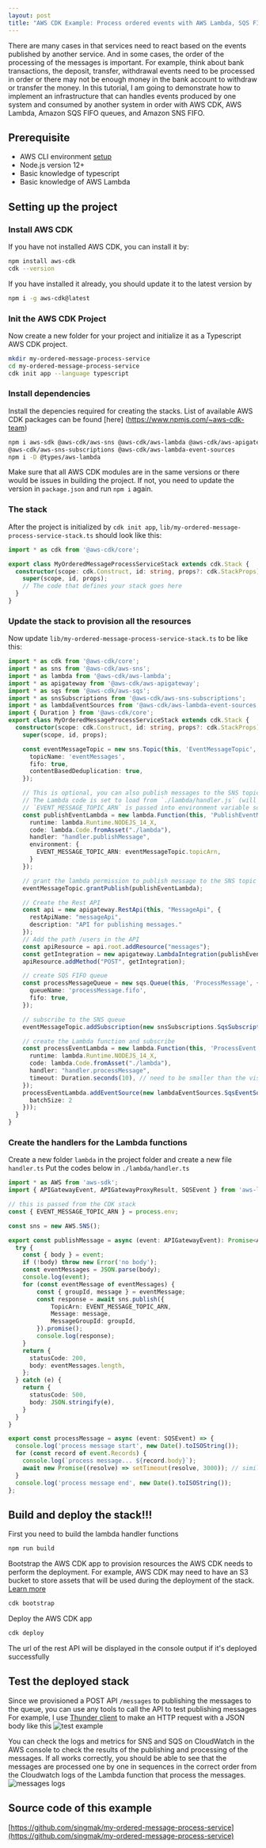 ```yaml
---
layout: post
title: "AWS CDK Example: Process ordered events with AWS Lambda, SQS FIFO and SNS FIFO"
---
```


There are many cases in that services need to react based on the events published by another service. And in some cases, the order of the processing of the messages is important. For example, think about bank transactions, the deposit, transfer, withdrawal events need to be processed in order or there may not be enough money in the bank account to withdraw or transfer the money. In this tutorial, I am going to demonstrate how to implement an infrastructure that can handles events produced by one system and consumed by another system in order with AWS CDK, AWS Lambda, Amazon SQS FIFO queues, and Amazon SNS FIFO.

## Prerequisite
- AWS CLI environment [setup](https://docs.aws.amazon.com/cli/latest/userguide/cli-chap-configure.html)
- Node.js version 12+
- Basic knowledge of typescript
- Basic knowledge of AWS Lambda
## Setting up the project

### Install AWS CDK
If you have not installed AWS CDK, you can install it by:
```sh
npm install aws-cdk
cdk --version
```
If you have installed it already, you should update it to the latest version by
```sh
npm i -g aws-cdk@latest
```
### Init the AWS CDK Project
Now create a new folder for your project and initialize it as a Typescript AWS CDK project.
```sh
mkdir my-ordered-message-process-service
cd my-ordered-message-process-service
cdk init app --language typescript
```

### Install dependencies
Install the depencies required for creating the stacks. List of available AWS CDK packages can be found [here] (https://www.npmjs.com/~aws-cdk-team)
```sh
npm i aws-sdk @aws-cdk/aws-sns @aws-cdk/aws-lambda @aws-cdk/aws-apigateway @aws-cdk/aws-sqs \
@aws-cdk/aws-sns-subscriptions @aws-cdk/aws-lambda-event-sources
npm i -D @types/aws-lambda
```
Make sure that all AWS CDK modules are in the same versions or there would be issues in building the project.
If not, you need to update the version in `package.json` and run `npm i` again.
### The stack
After the project is initialized by `cdk init app`, `lib/my-ordered-message-process-service-stack.ts` should look like this:
```typescript
import * as cdk from '@aws-cdk/core';

export class MyOrderedMessageProcessServiceStack extends cdk.Stack {
  constructor(scope: cdk.Construct, id: string, props?: cdk.StackProps) {
    super(scope, id, props);
    // The code that defines your stack goes here
  }
}
```
### Update the stack to provision all the resources
Now update `lib/my-ordered-message-process-service-stack.ts` to be like this:
```typescript
import * as cdk from '@aws-cdk/core';
import * as sns from '@aws-cdk/aws-sns';
import * as lambda from '@aws-cdk/aws-lambda';
import * as apigateway from '@aws-cdk/aws-apigateway';
import * as sqs from '@aws-cdk/aws-sqs';
import * as snsSubscriptions from '@aws-cdk/aws-sns-subscriptions';
import * as lambdaEventSources from '@aws-cdk/aws-lambda-event-sources';
import { Duration } from '@aws-cdk/core';
export class MyOrderedMessageProcessServiceStack extends cdk.Stack {
  constructor(scope: cdk.Construct, id: string, props?: cdk.StackProps) {
    super(scope, id, props);

    const eventMessageTopic = new sns.Topic(this, 'EventMessageTopic', {
      topicName: 'eventMessages',
      fifo: true,
      contentBasedDeduplication: true,
    });

    // This is optional, you can also publish messages to the SNS topic in any other ways.
    // The Lambda code is set to load from `./lambda/handler.js` (will be generated by `npm run build`)
    // `EVENT_MESSAGE_TOPIC_ARN` is passed into environment variable so that the function can access it
    const publishEventLambda = new lambda.Function(this, 'PublishEventMessage', {
      runtime: lambda.Runtime.NODEJS_14_X,
      code: lambda.Code.fromAsset("./lambda"),
      handler: "handler.publishMessage",
      environment: {
        EVENT_MESSAGE_TOPIC_ARN: eventMessageTopic.topicArn,
      }
    });

    // grant the lambda permission to publish message to the SNS topic
    eventMessageTopic.grantPublish(publishEventLambda);

    // Create the Rest API
    const api = new apigateway.RestApi(this, "MessageApi", {
      restApiName: "messageApi",
      description: "API for publishing messages."
    });
    // Add the path /users in the API
    const apiResource = api.root.addResource("messages");
    const getIntegration = new apigateway.LambdaIntegration(publishEventLambda);
    apiResource.addMethod("POST", getIntegration);

    // create SQS FIFO queue
    const processMessageQueue = new sqs.Queue(this, 'ProcessMessage', {
      queueName: 'processMessage.fifo',
      fifo: true,
    });

    // subscribe to the SNS queue
    eventMessageTopic.addSubscription(new snsSubscriptions.SqsSubscription(processMessageQueue));

    // create the Lambda function and subscribe
    const processEventLambda = new lambda.Function(this, 'ProcessEvent', {
      runtime: lambda.Runtime.NODEJS_14_X,
      code: lambda.Code.fromAsset("./lambda"),
      handler: "handler.processMessage",
      timeout: Duration.seconds(10), // need to be smaller than the visibilityTimeout of the SQS queue
    });
    processEventLambda.addEventSource(new lambdaEventSources.SqsEventSource(processMessageQueue, {
      batchSize: 2
    }));
  }
}
```
### Create the handlers for the Lambda functions
Create a new folder `lambda` in the project folder and create a new file `handler.ts`
Put the codes below in `./lambda/handler.ts`
```typescript
import * as AWS from 'aws-sdk';
import { APIGatewayEvent, APIGatewayProxyResult, SQSEvent } from 'aws-lambda';

// this is passed from the CDK stack
const { EVENT_MESSAGE_TOPIC_ARN } = process.env;

const sns = new AWS.SNS();

export const publishMessage = async (event: APIGatewayEvent): Promise<APIGatewayProxyResult> => {
  try {
    const { body } = event;
    if (!body) throw new Error('no body');
    const eventMessages = JSON.parse(body);
    console.log(event);
    for (const eventMessage of eventMessages) {
        const { groupId, message } = eventMessage;
        const response = await sns.publish({
            TopicArn: EVENT_MESSAGE_TOPIC_ARN,
            Message: message,
            MessageGroupId: groupId,
        }).promise();
        console.log(response);
    }
    return {
      statusCode: 200,
      body: eventMessages.length,
    };
  } catch (e) {
    return {
      statusCode: 500,
      body: JSON.stringify(e),
    }
  }
}

export const processMessage = async (event: SQSEvent) => {
  console.log('process message start', new Date().toISOString());
  for (const record of event.Records) {
    console.log(`process message... ${record.body}`);
    await new Promise((resolve) => setTimeout(resolve, 3000)); // similate that it takes 3 secs to process the message
  }
  console.log('process message end', new Date().toISOString());
};
```

## Build and deploy the stack!!!
First you need to build the lambda handler functions
```sh
npm run build
```
Bootstrap the AWS CDK app to provision resources the AWS CDK needs to perform the deployment. For example, AWS CDK may need to have an S3 bucket to store assets that will be used during the deployment of the stack. [Learn more](https://docs.aws.amazon.com/cdk/latest/guide/bootstrapping.html)
```sh
cdk bootstrap
```
Deploy the AWS CDK app
```sh
cdk deploy
```
The url of the rest API will be displayed in the console output if it's deployed successfully

## Test the deployed stack
Since we provisioned a POST API `/messages` to publishing the messages to the queue, you can use any tools to call the API to test publishing messages
For example, I use [Thunder client](https://marketplace.visualstudio.com/items?itemName=rangav.vscode-thunder-client) to make an HTTP request with a JSON body like this
![test example](/assets/images/cdk-test-publish-messages.png)

You can check the logs and metrics for SNS and SQS on CloudWatch in the AWS console to check the results of the publishing and processing of the messages. If all works correctly, you should be able to see that the messages are processed one by one in sequences in the correct order from the Cloudwatch logs of the Lambda function that process the messages.
![messages logs](/assets/images/messages-logs.png)

## Source code of this example
[https://github.com/singmak/my-ordered-message-process-service](https://github.com/singmak/my-ordered-message-process-service)